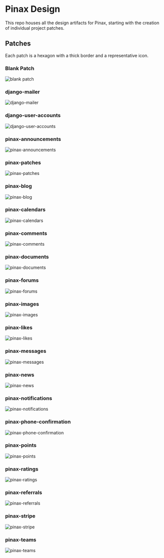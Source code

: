 # Pinax Design

This repo houses all the design artifacts for Pinax, starting with the creation
of individual project patches.

## Patches

Each patch is a hexagon with a thick border and a representative icon.

### Blank Patch

![blank patch](./patches/blank.svg)

### django-mailer

![django-mailer](./patches/django-mailer.svg)

### django-user-accounts

![django-user-accounts](./patches/django-user-accounts.svg)

### pinax-announcements

![pinax-announcements](./patches/pinax-announcements.svg)

### pinax-patches

![pinax-patches](./patches/pinax-patches.svg)

### pinax-blog

![pinax-blog](./patches/pinax-blog.svg)

### pinax-calendars

![pinax-calendars](./patches/pinax-calendars.svg)

### pinax-comments

![pinax-comments](./patches/pinax-comments.svg)

### pinax-documents

![pinax-documents](./patches/pinax-documents.svg)

### pinax-forums

![pinax-forums](./patches/pinax-forums.svg)

### pinax-images

![pinax-images](./patches/pinax-images.svg)

### pinax-likes

![pinax-likes](./patches/pinax-likes.svg)

### pinax-messages

![pinax-messages](./patches/pinax-messages.svg)

### pinax-news

![pinax-news](./patches/pinax-news.svg)

### pinax-notifications

![pinax-notifications](./patches/pinax-notifications.svg)

### pinax-phone-confirmation

![pinax-phone-confirmation](./patches/pinax-phone-confirmation.svg)

### pinax-points

![pinax-points](./patches/pinax-points.svg)

### pinax-ratings

![pinax-ratings](./patches/pinax-ratings.svg)

### pinax-referrals

![pinax-referrals](./patches/pinax-referrals.svg)

### pinax-stripe

![pinax-stripe](./patches/pinax-stripe.svg)

### pinax-teams

![pinax-teams](./patches/pinax-teams.svg)
